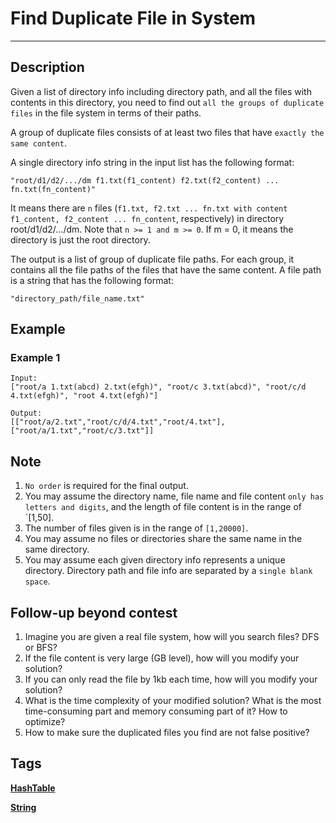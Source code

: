 # Find Duplicate File in System
-----
## Description
Given a list of directory info including directory path, and all the files with contents in this directory, you need to find out `all the groups of duplicate files` in the file system in terms of their paths.

A group of duplicate files consists of at least two files that have `exactly the same content`.

A single directory info string in the input list has the following format:

`"root/d1/d2/.../dm f1.txt(f1_content) f2.txt(f2_content) ... fn.txt(fn_content)"`

It means there are `n` files (`f1.txt, f2.txt ... fn.txt with content f1_content, f2_content ... fn_content`, respectively) in directory root/d1/d2/.../dm. Note that `n >= 1 and m >= 0`. If m = 0, it means the directory is just the root directory.

The output is a list of group of duplicate file paths. For each group, it contains all the file paths of the files that have the same content. A file path is a string that has the following format:

`"directory_path/file_name.txt"`

## Example
### Example 1
```
Input:
["root/a 1.txt(abcd) 2.txt(efgh)", "root/c 3.txt(abcd)", "root/c/d 4.txt(efgh)", "root 4.txt(efgh)"]

Output:  
[["root/a/2.txt","root/c/d/4.txt","root/4.txt"],["root/a/1.txt","root/c/3.txt"]]
```

## Note
1. `No order` is required for the final output.
2. You may assume the directory name, file name and file content `only has letters and digits`, and the length of file content is in the range of `[1,50].
3. The number of files given is in the range of `[1,20000]`.
4. You may assume no files or directories share the same name in the same directory.
5. You may assume each given directory info represents a unique directory. Directory path and file info are separated by a `single blank space`.

## Follow-up beyond contest
1. Imagine you are given a real file system, how will you search files? DFS or BFS?
2. If the file content is very large (GB level), how will you modify your solution?
3. If you can only read the file by 1kb each time, how will you modify your solution?
4. What is the time complexity of your modified solution? What is the most time-consuming part and memory consuming part of it? How to optimize?
5. How to make sure the duplicated files you find are not false positive?

## Tags
**[HashTable](https://leetcode.com/tag/hash-table)**

**[String](https://leetcode.com/tag/string)**
